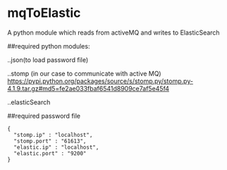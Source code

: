# mqToElastic
A python module which reads from activeMQ and writes to ElasticSearch

##required python modules:

..json(to load password file)

..stomp (in our case to communicate with active MQ)
https://pypi.python.org/packages/source/s/stomp.py/stomp.py-4.1.9.tar.gz#md5=fe2ae033fbaf6541d8909ce7af5e45f4


..elasticSearch

##required password file <br />
```
{
  "stomp.ip" : "localhost",
  "stomp.port" : "61613",
  "elastic.ip" : "localhost",
  "elastic.port" : "9200"
}
```

